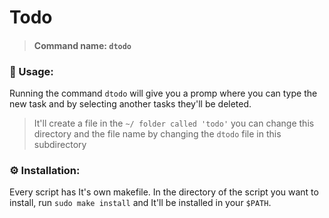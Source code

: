 # Todo

> #### Command name: `dtodo`

### 📄 Usage:

Running the command `dtodo` will give you a promp where you can type the new task and by selecting another tasks they'll be deleted.

> It'll create a file in the `~/ folder called 'todo'` you can change this directory and the file name by changing the `dtodo` file in this subdirectory

### ⚙️ Installation:

Every script has It's own makefile. In the directory of the script you want to install, run `sudo make install` and It'll be installed in your `$PATH`.
